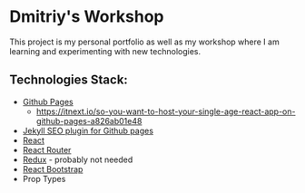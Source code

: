 # Dmitriy's Workshop
This project is my personal portfolio as well as my workshop where I am learning and experimenting with new technologies.


## Technologies Stack:
* [Github Pages](https://www.npmjs.com/package/gh-pages)
  * https://itnext.io/so-you-want-to-host-your-single-age-react-app-on-github-pages-a826ab01e48
* [Jekyll SEO plugin for Github pages](https://www.npmjs.com/package/jekyll)
* [React](https://www.npmjs.com/package/react)
* [React Router](https://www.npmjs.com/package/react-router)
* [Redux](https://www.npmjs.com/package/redux) - probably not needed
* [React Bootstrap](react-bootstrap)
* Prop Types
